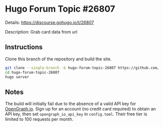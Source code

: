 # Hugo Forum Topic #26807

Details: <https://discourse.gohugo.io/t/26807>

Description: Grab card data from url

## Instructions

Clone this branch of the repository and build the site.

```bash
git clone --single-branch -b hugo-forum-topic-26807 https://github.com/jmooring/hugo-testing hugo-forum-topic-26807
cd hugo-forum-topic-26807
hugo server
```

## Notes

The build will initially fail due to the absence of a valid API key for [OpenGraph.io](https://www.opengraph.io/). Sign up for an account (no credit card required) to obtain an API key, then set `opengraph_io_api_key` in `config.toml`. Their free tier is limited to 100 requests per month.
